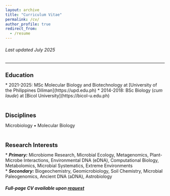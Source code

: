 ```yaml
---
layout: archive
title: "Curriculum Vitae"
permalink: /cv/
author_profile: true
redirect_from:
  - /resume
---
```

<h6><i>Last updated July 2025</i></h6>
<hr class="solid" style="border-top: 1px solid gainsboro">

<h1 style="font-size: 1.3em;">Education</h1>
* 2021-2025: MSc Molecular Biology and Biotechnology at [University of the Philippines Diliman](https://upd.edu.ph)
* 2014-2018: BSc Biology (<i>cum laude</i>) at [Bicol University](https://bicol-u.edu.ph)
<br><br>

<h1 style="font-size: 1.3em;">Disciplines</h1>
Microbiology • Molecular Biology
<br><br>

<h1 style="font-size: 1.3em;">Research Interests</h1>
* <b><i>Primary:</i></b> Microbiome Research, Microbial Ecology, Metagenomics, Plant-Microbe Interactions, Environmental DNA (eDNA), Computational Biology, Metabolomics, Microbial Systematics, Extreme Environments<br>
* <b><i>Secondary:</i></b> Biogeochemistry, Geomicrobiology, Soil Chemistry, Microbial Paleogenomics, Ancient DNA (aDNA), Astrobiology<br>

<h4><i>Full-page CV available upon <a href="https://mail.google.com/mail/?view=cm&to=rhregalado@up.edu.ph&su=[Request%20for%20CV]" target="_blank">request</a></i></h4>
